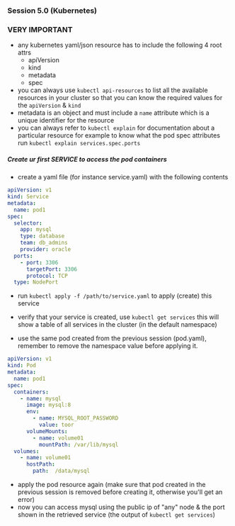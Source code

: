 ### Session 5.0 (Kubernetes)

### VERY IMPORTANT

* any kubernetes yaml/json resource has to include the following 4 root attrs
  * apiVersion
  * kind
  * metadata
  * spec
* you can always use ```kubectl api-resources``` to list all the available resources in your cluster so that you can
  know the required values for the `apiVersion` & `kind`
* metadata is an object and must include a `name` attribute which is a unique identifier for the resource
* you can always refer to ```kubectl explain``` for documentation about a particular resource for example to know what
  the pod spec attributes run ```kubectl explain services.spec.ports```

##### Create ur first SERVICE to access the pod containers

* create a yaml file (for instance service.yaml) with the following contents

```yaml
apiVersion: v1
kind: Service
metadata:
  name: pod1
spec:
  selector:
    app: mysql
    type: database
    team: db_admins
    provider: oracle
  ports:
    - port: 3306
      targetPort: 3306
      protocol: TCP
  type: NodePort
```

* run ```kubectl apply -f /path/to/service.yaml``` to apply (create) this service
* verify that your service is created, use ```kubectl get services``` this will show a table of all services in the
  cluster (in the default namespace)

* use the same pod created from the previous session (pod.yaml), remember to remove the namespace value before applying
  it.

```yaml
apiVersion: v1
kind: Pod
metadata:
  name: pod1
spec:
  containers:
    - name: mysql
      image: mysql:8
      env:
        - name: MYSQL_ROOT_PASSWORD
          value: toor
      volumeMounts:
        - name: volume01
          mountPath: /var/lib/mysql
  volumes:
    - name: volume01
      hostPath:
        path:  /data/mysql
```

* apply the pod resource again (make sure that pod created in the previous session is removed before creating it,
  otherwise you'll get an error)
* now you can access mysql using the public ip of "any" node & the port shown in the retrieved service (the output
  of ```kubectl get services```) 
